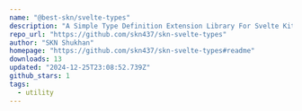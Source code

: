 ```yaml
---
name: "@best-skn/svelte-types"
description: "A Simple Type Definition Extension Library For Svelte Kit (Svelte 5)"
repo_url: "https://github.com/skn437/skn-svelte-types"
author: "SKN Shukhan"
homepage: "https://github.com/skn437/skn-svelte-types#readme"
downloads: 13
updated: "2024-12-25T23:08:52.739Z"
github_stars: 1
tags: 
  - utility
---
```

